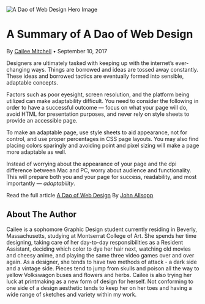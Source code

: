 ![A Dao of Web Design Hero Image](img/hero-image.png)

# A Summary of A Dao of Web Design

By [Cailee Mitchell](#cailee-mitchell) • September 10, 2017

Designers are ultimately tasked with keeping up with the internet’s ever-changing ways. Things are borrowed and ideas are tossed away constantly. These ideas and borrowed tactics are eventually formed into sensible, adaptable concepts.

Factors such as poor eyesight, screen resolution, and the platform being utilized can make adaptability difficult. You need to consider the following in order to have a successful outcome — focus on what your page will do, avoid HTML for presentation purposes, and never rely on style sheets to provide an accessible page.

To make an adaptable page, use style sheets to aid appearance, not for control, and use proper percentages in CSS page layouts. You may also find placing colors sparingly and avoiding point and pixel sizing will make a page more adaptable as well.

Instead of worrying about the appearance of your page and the dpi difference between Mac and PC, worry about audience and functionality. This will prepare both you and your page for success, readability, and most importantly — *adaptability*.

Read the full article [A Dao of Web Design](https://alistapart.com/article/dao) By [John Allsopp](https://alistapart.com/author/johnallsopp)

## About The Author

Cailee is a sophomore Graphic Design student currently residing in Beverly, Massachusetts, studying at Montserrat College of Art. She spends her time designing, taking care of her day-to-day responsibilities as a Resident Assistant, deciding which color to dye her hair next, watching old movies and cheesy anime, and playing the same three video games over and over again. As a designer, she tends to have two methods of attack - a dark side and a vintage side. Pieces tend to jump from skulls and poison all the way to yellow Volkswagon buses and flowers and herbs. Cailee is also trying her luck at printmaking as a new form of design for herself. Not conforming to one side of a design aesthetic tends to keep her on her toes and having a wide range of sketches and variety within my work.
